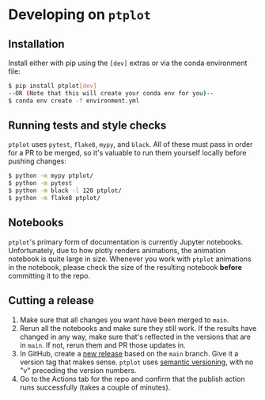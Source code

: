 # Developing on `ptplot`

## Installation

Install either with pip using the `[dev]` extras or via the conda
environment file:
```bash
$ pip install ptplot[dev]
--OR (Note that this will create your conda env for you)--
$ conda env create -f environment.yml
```

## Running tests and style checks

`ptplot` uses `pytest`, `flake8`, `mypy`, and `black`. All of these must
pass in order for a PR to be merged, so it's valuable to run them
yourself locally before pushing changes:

```bash
$ python -m mypy ptplot/
$ python -m pytest
$ python -m black -l 120 ptplot/
$ python -m flake8 ptplot/
```

## Notebooks

`ptplot`'s primary form of documentation is currently Jupyter 
notebooks. Unfortunately, due to how plotly renders animations,
the animation notebook is quite large in size. Whenever you
work with `ptplot` animations in the notebook, please check the
size of the resulting notebook **before** committing it to the repo.


## Cutting a release

1. Make sure that all changes you want have been merged to `main`.
2. Rerun all the notebooks and make sure they still work. If the
results have changed in any way, make sure that's reflected in the
versions that are in `main`. If not, rerun them and PR those updates
in.
3. In GitHub, create a [new release](https://github.com/AndrewRook/ptplot/releases/new)
based on the `main` branch.
Give it a version tag that makes sense. `ptplot` uses [semantic
versioning](https://semver.org/), with no "v" preceding the
version numbers. 
4. Go to the Actions tab for the repo and confirm that the publish
action runs successfully (takes a couple of minutes). 